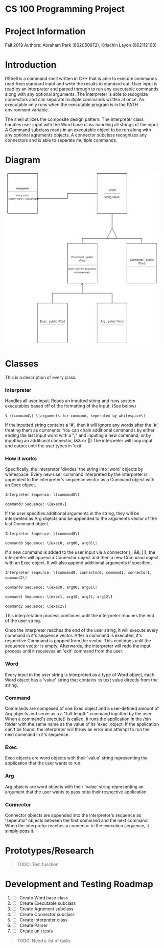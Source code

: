 # CS 100 Programming Project

# Project Information
Fall 2019
Authors: Abraham Park (862050972), Krischin Layon (862112168)

# Introduction
RShell is a command shell written in C++ that is able to execute commands read from standard input and write the results to standard out. User input is read by an interpreter and parsed through to run any executable commands along with any optional arguments. The interpreter is able to recognize connectors and can separate multiple commands written at once. An executable only runs when the executable program is in the PATH environment variable. 

The shell utilizes the composite design pattern. The interpreter class handles user input with the Word base class handling all strings of the input. A Command subclass reads in an executable object to be run along with any optional agruments objects. A connector subclass recognizes any connectors and is able to separate multiple commands. 

# Diagram
[OMT_DIAGRAM]: images/OMT_diagram2.jpg "OMT Diagram"

![alt-text][OMT_DIAGRAM]

# Classes
This is a description of every class.

### Interpreter
Handles all user input. Reads an inputted string and runs system executables based off of the formatting of the input. (See below)

``` $ \[command\] \[arguments for command, seperated by whitespace\] ```

If the inputted string contains a '#', then it will ignore any words after the '#', treating them as comments.
You can chain additional commands by either ending the last input word with a ";" and inputing a new command, or by inputting an additional connector, (&& or ||)
The interpreter will loop input and output until the user types in 'exit'
### How it works
Specifically, the interpretor 'divides' the string into 'word' objects by whitespace.
Every new user command interpreted by the interpreter is appended to the interpreter's sequence vector as a Command object with an Exec object. 

``` Interpreter Sequence: \[command0\] ```

``` command0 Sequence: \[exec0\] ```

If the user specifies additional arguments in the string, they will be interpreted as Arg objects and be appended to the arguments vector of the last Command object.

``` Interpreter Sequence: \[command0\] ```

``` command0 Sqeuence: \[exec0, arg00, arg01\] ```

If a new command is added to the user input via a connector (;, &&, ||), the interpreter will append a Connector object and then a new Command object with an Exec object. It will also append additional arguments if specified.

``` Interpreter Seqeunce: \[command0, connector0, command1, connector1, command2\] ```

``` command0 Sequence: \[exec0, arg00, arg01\] ```

``` command1 Sequence: \[exec1, arg10, arg11, arg12\] ```

``` command2 Sequence: \[exec2\] ```

This interpretation process continues until the interpreter reaches the end of the user string.

Once the interpreter reaches the end of the user string, it will execute every command in it's sequence vector. After a command is executed, it's respective Command is popped from the vector.
This continues until the sequence vector is empty. Afterwards, the interpreter will redo the input process until it receieves an 'exit' command from the user.

### Word
Every input in the user string is interpreted as a type of Word object, each Word object has a 'value' string that contains its text value directly from the string.

### Command
Commands are composed of one Exec object and a user-defined amount of  Arg objects and serve as a a "full-length" command inputted by the user.
When a command's execute() is called, it runs the application in the /bin folder with the same name as the value of its 'exec' object.
If the application can't be found, the interpreter will throw an error and attempt to run the next command in it's sequence.

### Exec
Exec objects are word objects with their 'value' string representing the application that the user wants to run. 

### Arg
Arg objects are word objects with their 'value' string representing an argument that the user wants to pass onto their respective application.

### Connector
Connector objects are appended into the interpretor's sequence as 'seperator' objects between the first command and the next command.
When the interpretor reaches a connector in the execution sequence, it simply pops it.

# Prototypes/Research
> TODO: Test function

# Development and Testing Roadmap
1. - [ ] Create Word base class
1. - [ ] Create Executable subclass 
1. - [ ] Create Agrument subclass 
1. - [ ] Create Connector subclass 
1. - [ ] Create Interpreter class
1. - [ ] Create Parser 
1. - [ ] Create unit tests 

> TODO: Need a list of tasks
